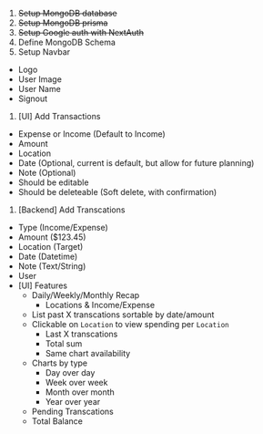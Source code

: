 1. ~~Setup MongoDB database~~
1. ~~Setup MongoDB prisma~~
1. ~~Setup Google auth with NextAuth~~
1. Define MongoDB Schema
1. Setup Navbar
  - Logo
  - User Image
  - User Name
  - Signout
1. [UI] Add Transactions
  - Expense or Income (Default to Income)
  - Amount
  - Location
  - Date (Optional, current is default, but allow for future planning)
  - Note (Optional)
  - Should be editable
  - Should be deleteable (Soft delete, with confirmation)
1. [Backend] Add Transcations
  - Type (Income/Expense)
  - Amount ($123.45)
  - Location (Target)
  - Date (Datetime)
  - Note (Text/String)
  - User
- [UI] Features
  - Daily/Weekly/Monthly Recap
    - Locations & Income/Expense
  - List past X transcations sortable by date/amount
  - Clickable on `Location` to view spending per `Location`
      - Last X transcations
      - Total sum
      - Same chart availability
  - Charts by type
    - Day over day
    - Week over week
    - Month over month
    - Year over year
  - Pending Transcations
  - Total Balance
